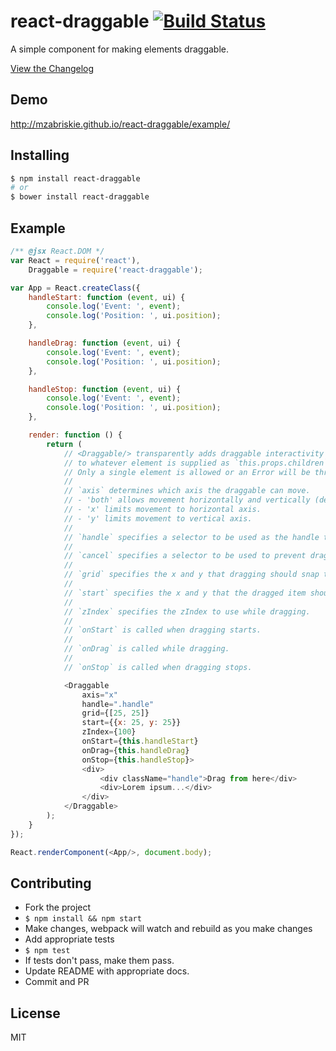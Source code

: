 # react-draggable [![Build Status](https://travis-ci.org/mzabriskie/react-draggable.svg?branch=master)](https://travis-ci.org/mzabriskie/react-draggable)

A simple component for making elements draggable.

[View the Changelog](CHANGELOG.md)

## Demo

http://mzabriskie.github.io/react-draggable/example/


## Installing

```bash
$ npm install react-draggable
# or
$ bower install react-draggable
```

## Example

```js
/** @jsx React.DOM */
var React = require('react'),
	Draggable = require('react-draggable');

var App = React.createClass({
	handleStart: function (event, ui) {
		console.log('Event: ', event);
		console.log('Position: ', ui.position);
	},

	handleDrag: function (event, ui) {
		console.log('Event: ', event);
        console.log('Position: ', ui.position);
	},

	handleStop: function (event, ui) {
		console.log('Event: ', event);
        console.log('Position: ', ui.position);
	},

	render: function () {
		return (
			// <Draggable/> transparently adds draggable interactivity
			// to whatever element is supplied as `this.props.children`.
			// Only a single element is allowed or an Error will be thrown.
			//
			// `axis` determines which axis the draggable can move.
			// - 'both' allows movement horizontally and vertically (default).
			// - 'x' limits movement to horizontal axis.
			// - 'y' limits movement to vertical axis.
			//
			// `handle` specifies a selector to be used as the handle that initiates drag.
			//
			// `cancel` specifies a selector to be used to prevent drag initialization.
			//
			// `grid` specifies the x and y that dragging should snap to.
			//
			// `start` specifies the x and y that the dragged item should start at
			//
			// `zIndex` specifies the zIndex to use while dragging.
			//
			// `onStart` is called when dragging starts.
			//
			// `onDrag` is called while dragging.
			//
			// `onStop` is called when dragging stops.

			<Draggable
				axis="x"
				handle=".handle"
				grid={[25, 25]}
				start={{x: 25, y: 25}}
				zIndex={100}
				onStart={this.handleStart}
				onDrag={this.handleDrag}
				onStop={this.handleStop}>
				<div>
					<div className="handle">Drag from here</div>
					<div>Lorem ipsum...</div>
				</div>
			</Draggable>
		);
	}
});

React.renderComponent(<App/>, document.body);
```

## Contributing

- Fork the project
- `$ npm install && npm start`
- Make changes, webpack will watch and rebuild as you make changes
- Add appropriate tests
- `$ npm test`
- If tests don't pass, make them pass.
- Update README with appropriate docs.
- Commit and PR

## License

MIT
